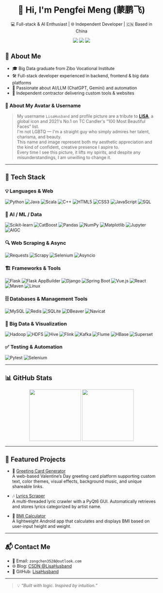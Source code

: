 <h1 align="center">👋 Hi, I'm Pengfei Meng (蒙鹏飞)</h1>

<p align="center">
  💻 Full-stack & AI Enthusiast | 🌐 Independent Developer | 🇨🇳 Based in China
</p>

<p align="center">
  <a href="mailto:zongchen3528@outlook.com"><img src="https://img.shields.io/badge/email-@outlook.com-blue?style=flat&logo=gmail"></a>
  <a href="https://github.com/LisaHusband"><img src="https://img.shields.io/github/followers/LisaHusband?label=Follow&style=social"></a>
  <a href="https://blog.csdn.net/weixin_49526058?type=blog"><img src="https://img.shields.io/badge/CSDN-Blog-orange?logo=csdn&style=flat"></a>
</p>


## 🚀 About Me

- 🎓 Big Data graduate from Zibo Vocational Institute  
- 🛠️ Full-stack developer experienced in backend, frontend & big data platforms  
- 🤖 Passionate about AI/LLM (ChatGPT, Gemini) and automation  
- 🎯 Independent contractor delivering custom tools & websites


### 🙋 About My Avatar & Username

> My username `LisaHusband` and profile picture are a tribute to [**LISA**](https://www.youtube.com/watch?v=vqLYx-jRkTg), a global icon and 2021's No.1 on TC Candler's “100 Most Beautiful Faces” list.  
> I'm not LGBTQ — I'm a straight guy who simply admires her talent, charisma, and beauty.  
> This name and image represent both my aesthetic appreciation and the kind of confident, creative presence I aspire to.  
> Every time I see this picture, it lifts my spirits, and despite any misunderstandings, I am unwilling to change it.
---

## 🧰 Tech Stack

### 💡 Languages & Web
![Python](https://img.shields.io/badge/Python-3776AB?style=flat&logo=python&logoColor=white "Python")
![Java](https://img.shields.io/badge/Java-ED8B00?style=flat&logo=java&logoColor=white "Java")
![Scala](https://img.shields.io/badge/Scala-DC322F?style=flat&logo=scala&logoColor=white "Scala")
![C++](https://img.shields.io/badge/C++-00599C?style=flat&logo=c%2B%2B&logoColor=white "C++")
![HTML5](https://img.shields.io/badge/HTML5-E34F26?style=flat&logo=html5 "HTML5")
![CSS3](https://img.shields.io/badge/CSS3-1572B6?style=flat&logo=css3 "CSS3")
![JavaScript](https://img.shields.io/badge/JavaScript-F7DF1E?style=flat&logo=javascript&logoColor=black "JavaScript")
![SQL](https://img.shields.io/badge/SQL-4479A1?style=flat&logo=mysql "SQL")

### 🧠 AI / ML / Data
![Scikit-learn](https://img.shields.io/badge/Scikit--learn-F7931E?style=flat&logo=scikit-learn "Scikit-learn")
![CatBoost](https://img.shields.io/badge/CatBoost-FFCC00?style=flat "CatBoost")
![Pandas](https://img.shields.io/badge/Pandas-150458?style=flat&logo=pandas "Pandas")
![NumPy](https://img.shields.io/badge/NumPy-013243?style=flat&logo=numpy "NumPy")
![Matplotlib](https://img.shields.io/badge/Matplotlib-11557C?style=flat "Matplotlib")
![Jupyter](https://img.shields.io/badge/Jupyter-F37626?style=flat&logo=jupyter "Jupyter Notebook")
![AIGC](https://img.shields.io/badge/AIGC-ChatGPT|Gemini|Codeium-success "AIGC Tools")

### 🔍 Web Scraping & Async
![Requests](https://img.shields.io/badge/Requests-005571?style=flat "Python Requests")
![Scrapy](https://img.shields.io/badge/Scrapy-333?style=flat "Scrapy Web Crawler")
![Selenium](https://img.shields.io/badge/Selenium-43B02A?style=flat&logo=selenium "Selenium Automation")
![Asyncio](https://img.shields.io/badge/Asyncio-000000?style=flat "Python Asyncio")

### 🏗 Frameworks & Tools
![Flask](https://img.shields.io/badge/Flask-000000?style=flat&logo=flask "Flask Web Framework")
![Flask AppBuilder](https://img.shields.io/badge/Flask--AppBuilder-0066CC?style=flat "Flask AppBuilder")
![Django](https://img.shields.io/badge/Django-092E20?style=flat&logo=django "Django")
![Spring Boot](https://img.shields.io/badge/SpringBoot-6DB33F?style=flat&logo=springboot "Spring Boot")
![Vue.js](https://img.shields.io/badge/Vue.js-4FC08D?style=flat&logo=vue.js "Vue.js")
![React](https://img.shields.io/badge/React-61DAFB?style=flat&logo=react "React")
![Maven](https://img.shields.io/badge/Maven-C71A36?style=flat&logo=apachemaven "Apache Maven")
![Linux](https://img.shields.io/badge/Linux-FCC624?style=flat&logo=linux&logoColor=black "Linux")

### 🗄 Databases & Management Tools
![MySQL](https://img.shields.io/badge/MySQL-4479A1?style=flat&logo=mysql "MySQL")
![Redis](https://img.shields.io/badge/Redis-DC382D?style=flat&logo=redis "Redis")
![SQLite](https://img.shields.io/badge/SQLite-003B57?style=flat&logo=sqlite "SQLite")
![DBeaver](https://img.shields.io/badge/DBeaver-372923?style=flat&logo=dbeaver&logoColor=white "DBeaver")
![Navicat](https://img.shields.io/badge/Navicat-4DBA87?style=flat&logo=navicat&logoColor=white "Navicat")

### 🏢 Big Data & Visualization
![Hadoop](https://img.shields.io/badge/Hadoop-66CCFF?style=flat&logo=apachehadoop "Apache Hadoop")
![HDFS](https://img.shields.io/badge/HDFS-003366?style=flat "HDFS")
![Hive](https://img.shields.io/badge/Hive-FDEE21?style=flat&logo=apachehive "Apache Hive")
![Flink](https://img.shields.io/badge/Flink-E6526F?style=flat&logo=apacheflink "Apache Flink")
![Kafka](https://img.shields.io/badge/Kafka-231F20?style=flat&logo=apachekafka "Apache Kafka")
![Flume](https://img.shields.io/badge/Flume-005572?style=flat "Apache Flume")
![HBase](https://img.shields.io/badge/HBase-910000?style=flat "Apache HBase")
![Superset](https://img.shields.io/badge/Apache--Superset-20232A?style=flat&logo=apachesuperset&logoColor=white "Apache Superset")

### ✅ Testing & Automation
![Pytest](https://img.shields.io/badge/Pytest-0A9EDC?style=flat "Pytest Framework")
![Selenium](https://img.shields.io/badge/Selenium-43B02A?style=flat&logo=selenium "Selenium")

---

## 📊 GitHub Stats

<div align="center">
  <img height="170" src="https://github-readme-stats.vercel.app/api?username=LisaHusband&show_icons=true&theme=tokyonight&count_private=true" />
  <img height="170" src="https://github-readme-stats.vercel.app/api/top-langs/?username=LisaHusband&layout=compact&theme=tokyonight" />
</div>

---

## 🌟 Featured Projects

- 🎴 [Greeting Card Generator](https://github.com/LisaHusband/greeting-card)  
  A web-based Valentine’s Day greeting card platform supporting custom text, color themes, visual effects, background music, and unique shareable links.

- 🎶 [Lyrics Scraper](https://github.com/LisaHusband/Crawling)  
  A multi-threaded lyric crawler with a PyQt6 GUI. Automatically retrieves and stores lyrics categorized by artist name.

- 📱 [BMI Calculator](https://github.com/LisaHusband/BMI_Calculator)  
  A lightweight Android app that calculates and displays BMI based on user-input height and weight.

---

## 📬 Contact Me

- 📧 Email: `zongchen3528@outlook.com`  
- 🌐 Blog: [CSDN @LisaHusband](https://blog.csdn.net/weixin_49526058?type=blog)  
- 🐙 GitHub: [LisaHusband](https://github.com/LisaHusband)

---

> 💡 *“Built with logic. Inspired by intuition.”*





